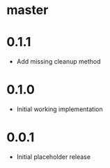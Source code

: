 # master

# 0.1.1

* Add missing cleanup method

# 0.1.0

* Initial working implementation

# 0.0.1

* Initial placeholder release
